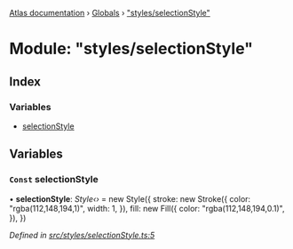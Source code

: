 [Atlas documentation](../README.md) › [Globals](../globals.md) › ["styles/selectionStyle"](_styles_selectionstyle_.md)

# Module: "styles/selectionStyle"

## Index

### Variables

* [selectionStyle](_styles_selectionstyle_.md#const-selectionstyle)

## Variables

### `Const` selectionStyle

• **selectionStyle**: *Style‹›* = new Style({
  stroke: new Stroke({
    color: "rgba(112,148,194,1)",
    width: 1,
  }),
  fill: new Fill({
    color: "rgba(112,148,194,0.1)",
  }),
})

*Defined in [src/styles/selectionStyle.ts:5](https://github.com/chronark/atlas/blob/3cdd76f/src/styles/selectionStyle.ts#L5)*
